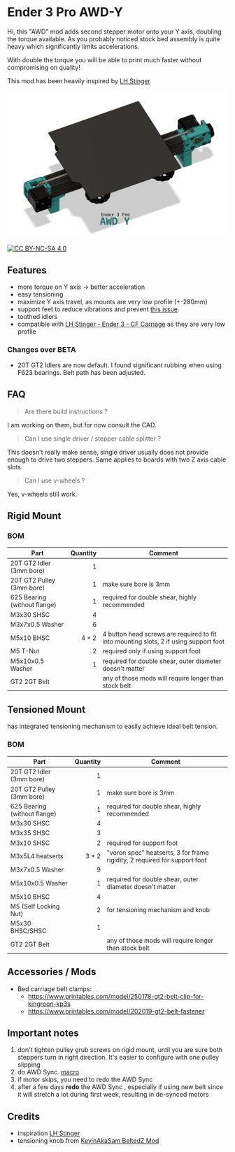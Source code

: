 
# Ender 3 Pro AWD-Y

Hi, this "AWD" mod adds second stepper motor onto your Y axis, doubling the torque available. As you probably noticed stock bed assembly is quite heavy which significantly limits accelerations. 

With double the torque you will be able to print much faster without compromising on quality!

This mod has been heavily inspired by [LH Stinger](https://github.com/lhndo/LH-Stinger/tree/main)

![Image of Y axis with two stepper motors](Images/cover.png)  

[![CC BY-NC-SA 4.0][cc-by-nc-sa-shield]][cc-by-nc-sa]

[cc-by-nc-sa]: http://creativecommons.org/licenses/by-nc-sa/4.0/
[cc-by-nc-sa-image]: https://licensebuttons.net/l/by-nc-sa/4.0/88x31.png
[cc-by-nc-sa-shield]: https://img.shields.io/badge/License-CC%20BY--NC--SA%204.0-lightgrey.svg

## Features
- more torque on Y axis -> better acceleration
- easy tensioning
- maximize Y axis travel, as mounts are very low profile (+-280mm)
- support feet to reduce vibrations and prevent [this issue](https://youtu.be/1tBwaWnOHKY?si=pGgoMI5P9Bu9fiOg&t=324).
- toothed idlers
- compatible with [LH Stinger - Ender 3 - CF Carriage](https://discord.com/channels/1167067314781429831/1209625504425054271) as they are very low profile

### Changes over BETA
- 20T GT2 Idlers are now default. I found significant rubbing when using F623 bearings. Belt path has been adjusted.

## FAQ

> Are there build instructions ? 

I am working on them, but for now consult the CAD.

> Can I use single driver / stepper cable splitter ?

This doesn't really make sense, single driver usually does not provide enough to drive two steppers. Same applies to boards with two Z axis cable slots.

> Can I use v-wheels ?

Yes, v-wheels still work. 

## Rigid Mount 


### BOM

| Part                         | Quantity | Comment                                                                               |
| ---------------------------- | -------: | ------------------------------------------------------------------------------------- |
| 20T GT2 Idler  (3mm bore)    |        1 |                                                                                       |
| 20T GT2 Pulley (3mm bore)    |        1 | make sure bore is 3mm                                                                 |
| 625 Bearing (without flange) |        1 | required for double shear, highly recommended                                         |
| M3x30 SHSC                   |        4 |                                                                                       |
| M3x7x0.5 Washer              |        6 |                                                                                       |
| M5x10 BHSC                   |    4 + 2 | 4 button head screws are required to fit into mounting slots, 2 if using support foot |
| M5 T-Nut                     |        2 | required only if using support foot                                                   |
| M5x10x0.5 Washer             |        1 | required for double shear, outer diameter doesn't matter                              |
| GT2 2GT Belt                 |          | any of those mods will require longer than stock belt                                 |

## Tensioned Mount

has integrated tensioning mechanism to easily achieve ideal belt tension.

### BOM
| Part                         | Quantity | Comment                                                                   |
| ---------------------------- | -------: | ------------------------------------------------------------------------- |
| 20T GT2 Idler  (3mm bore)    |        1 |                                                                           |
| 20T GT2 Pulley (3mm bore)    |        1 | make sure bore is 3mm                                                     |
| 625 Bearing (without flange) |        1 | required for double shear, highly recommended                             |
| M3x30 SHSC                   |        4 |                                                                           |
| M3x35 SHSC                   |        3 |                                                                           |
| M3x10 SHSC                   |        2 | required for support foot                                                 |
| M3x5L4 heatserts             |    3 + 2 | "voron spec" heatserts, 3 for frame rigidity, 2 required for support foot |
| M3x7x0.5 Washer              |        9 |                                                                           |
| M5x10x0.5 Washer             |        1 | required for double shear, outer diameter doesn't matter                  |
| M5x10 BHSC                   |        4 |                                                                           |
| M5 (Self Locking Nut)        |        2 | for tensioning mechanism and knob                                         |
| M5x30 BHSC/SHSC              |        1 |                                                                           |
| GT2 2GT Belt                 |          | any of those mods will require longer than stock belt                     |


## Accessories / Mods

- Bed carriage belt clamps: 
  - https://www.printables.com/model/250178-gt2-belt-clip-for-kingroon-kp3s
  - https://www.printables.com/model/202019-gt2-belt-fastener




## Important notes

1. don't tighten pulley grub screws on rigid mount, until you are sure both steppers turn in right direction. It's easier to configure with one pulley slipping
2. do AWD Sync. [macro](https://github.com/lhndo/LH-Stinger/blob/main/Config/Klipper_Config/mymacros.cfg#L773)
3. if motor skips, you need to redo the AWD Sync
4. after a few days **redo** the AWD Sync , especially if using new belt since it will stretch a lot during first week, resulting in de-synced motors

## Credits

- inspiration [LH Stinger](https://github.com/lhndo/LH-Stinger/tree/main) 
- tensioning knob from [KevinAkaSam BeltedZ Mod](https://github.com/kevinakasam/BeltDrivenEnder3)